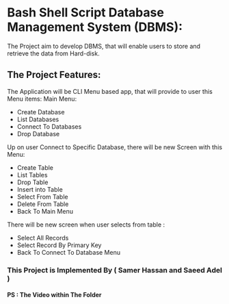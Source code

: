 # Bash Shell Script Database Management System (DBMS):
The Project aim to develop DBMS, that will enable users to store and retrieve the data from Hard-disk.

## The Project Features:
The Application will be CLI Menu based app, that will provide to user this Menu items:
Main Menu:
- Create Database
- List Databases
- Connect To Databases
- Drop Database

Up on user Connect to Specific Database, there will be new Screen with this Menu:
- Create Table 
- List Tables
- Drop Table
- Insert into Table
- Select From Table
- Delete From Table
- Back To Main Menu

There will be new screen when user selects from table :
- Select All Records
- Select Record By Primary Key
- Back To Connect To Database Menu

### This Project is Implemented By ( Samer Hassan and Saeed Adel )

#### PS : The Video within The Folder
